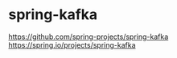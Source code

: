 # spring-kafka

https://github.com/spring-projects/spring-kafka
https://spring.io/projects/spring-kafka


















